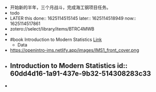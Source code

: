 - 开始新的半年，三个月战斗，完成海工钢项目任务。
- todo
- LATER this 
  done:: 1625114515145
  later:: 1625114518949
  now:: 1625114517861
- zotero://select/library/items/BTRC4MWB
-
- #book  Introduction to Modern Statistics [Link](https://openintro-ims.netlify.app)
	- Data
- https://openintro-ims.netlify.app/images/IMS1_front_cover.png
- Introduction to Modern Statistics
  id:: 60dd4d16-1a91-437e-9b32-514308283c33
	-
-